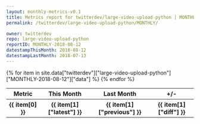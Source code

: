 ```yaml
---
layout: monthly-metrics-v0.1
title: Metrics report for twitterdev/large-video-upload-python | MONTHLY-2018-08-12 | 2018-08-12
permalink: /twitterdev/large-video-upload-python/MONTHLY/

owner: twitterdev
repo: large-video-upload-python
reportID: MONTHLY-2018-08-12
datestampThisMonth: 2018-08-12
datestampLastMonth: 2018-07-13
---
```


<table style="width: 100%">
    <tr>
        <th>Metric</th>
        <th>This Month</th>
        <th>Last Month</th>
        <th>+/-</th>
    </tr>
    {% for item in site.data["twitterdev"]["large-video-upload-python"]["MONTHLY-2018-08-12"]["data"] %}
    <tr>
        <th>{{ item[0] }}</th>
        <th>{{ item[1]["latest"] }}</th>
        <th>{{ item[1]["previous"] }}</th>
        <th>{{ item[1]["diff"] }}</th>
    </tr>
    {% endfor %}
</table>
